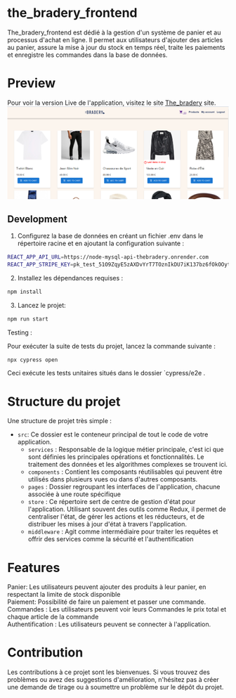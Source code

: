 # the_bradery_frontend
The_bradery_frontend est dédié à la gestion d'un système de panier et au processus d'achat en ligne. Il permet aux utilisateurs d'ajouter des articles au panier, assure la mise à jour du stock en temps réel, traite les paiements et enregistre les commandes dans la base de données.

# Preview

Pour voir la version Live de l'application, visitez le site [The_bradery](https://the-bradery-frontend.vercel.app/) site.  
![usage example](https://github.com/tarek008/the_bradery_frontend/blob/main/public/the_bradery_frontend.png)

## Development

1. Configurez la base de données en créant un fichier .env dans le répertoire racine et en ajoutant la configuration suivante :
 ```bash
REACT_APP_API_URL=https://node-mysql-api-thebradery.onrender.com
REACT_APP_STRIPE_KEY=pk_test_51O9ZqyE5zAXDvYrT7TOznIkDU7iK137bz6fOkOOytFBzjD1ae6wbJ9wwAOpJ3m13pwQYGNMravS46QzCjqazryhz00kKATNLdT
```
2. Installez les dépendances requises :
```bash
npm install
```
3. Lancez le projet:
```bash
npm run start
```

Testing :

Pour exécuter la suite de tests du projet, lancez la commande suivante :
```bash
npx cypress open
```
Ceci exécute les tests unitaires situés dans le dossier `cypress/e2e .



# Structure du projet

Une structure de projet très simple :
- `src`: Ce dossier est le conteneur principal de tout le code de votre application.
  - `services` : Responsable de la logique métier principale, c'est ici que sont définies les principales opérations et fonctionnalités. Le traitement des données et les algorithmes complexes se trouvent ici.
  - `components` : Contient les composants réutilisables qui peuvent être utilisés dans plusieurs vues ou dans d'autres composants.  
  - `pages` : Dossier regroupant les interfaces de l'application, chacune associée à une route spécifique  
  - `store` : Ce répertoire sert de centre de gestion d'état pour l'application. Utilisant souvent des outils comme Redux, il permet de centraliser l'état, de gérer les actions et les réducteurs, et de distribuer les mises à jour d'état à travers l'application.  
  - `middleware` :  Agit comme intermédiaire pour traiter les requêtes et offrir des services comme la sécurité et l'authentification


# Features
Panier: Les utilisateurs peuvent ajouter des produits à leur panier, en respectant la limite de stock disponible  
Paiement: Possibilité de faire un paiement et passer une commande.  
Commandes : Les utilisateurs peuvent voir leurs Commandes le prix total et chaque article de la commande  
Authentification : Les utilisateurs peuvent se connecter à l'application.

# Contribution
Les contributions à ce projet sont les bienvenues. Si vous trouvez des problèmes ou avez des suggestions d'amélioration, n'hésitez pas à créer une demande de tirage ou à soumettre un problème sur le dépôt du projet.
